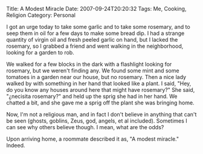 Title: A Modest Miracle
Date: 2007-09-24T20:20:32
Tags: Me, Cooking, Religion
Category: Personal


I got an urge today to take some garlic and to take some rosemary, and to seep 
them in oil for a few days to make some bread dip. I had a strange quantity of
virgin oil and fresh peeled garlic on hand, but I lacked the rosemary, so I 
grabbed a friend and went walking in the neighborhood, looking for a garden to 
rob. 

We walked for a few blocks in the dark with a flashlight looking for rosemary, 
but we weren't finding any. We found some mint and some tomatoes in a garden 
near our house, but no rosemary. Then a nice lady walked by with something in 
her hand that looked like a plant. I said, "Hey, do you know any houses around 
here that might have rosemary?" She said, "&#191;necisita rosemary?" and held 
up the sprig she had in her hand. We chatted a bit, and she gave me a sprig off 
the plant she was bringing home. 

Now, I'm not a religious man, and in fact I don't believe in anything that 
can't be seen (ghosts, goblins, Zeus, god, angels, et al included). Sometimes 
I can see why others believe though. I mean, what are the odds? 

Upon arriving home, a roommate described it as, "A modest miracle." Indeed.
